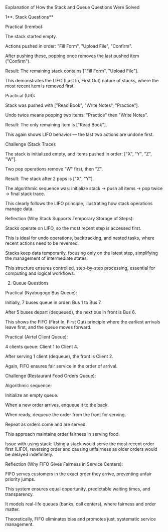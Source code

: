 Explanation of How the Stack and Queue Questions Were Solved

1**. Stack Questions**

Practical (Irembo):

The stack started empty.

Actions pushed in order: "Fill Form", "Upload File", "Confirm".

After pushing these, popping once removes the last pushed item ("Confirm").

Result: The remaining stack contains ["Fill Form", "Upload File"].

This demonstrates the LIFO (Last In, First Out) nature of stacks, where the most recent item is removed first.

Practical (UR):

Stack was pushed with ["Read Book", "Write Notes", "Practice"].

Undo twice means popping two items: "Practice" then "Write Notes".

Result: The only remaining item is ["Read Book"].

This again shows LIFO behavior — the last two actions are undone first.

Challenge (Stack Trace):

The stack is initialized empty, and items pushed in order: ["X", "Y", "Z", "W"].

Two pop operations remove "W" first, then "Z".

Result: The stack after 2 pops is ["X", "Y"].

The algorithmic sequence was: initialize stack → push all items → pop twice → final stack trace.

This clearly follows the LIFO principle, illustrating how stack operations manage data.

Reflection (Why Stack Supports Temporary Storage of Steps):

Stacks operate on LIFO, so the most recent step is accessed first.

This is ideal for undo operations, backtracking, and nested tasks, where recent actions need to be reversed.

Stacks keep data temporarily, focusing only on the latest step, simplifying the management of intermediate states.

This structure ensures controlled, step-by-step processing, essential for computing and logical workflows.

2. Queue Questions

Practical (Nyabugogo Bus Queue):

Initially, 7 buses queue in order: Bus 1 to Bus 7.

After 5 buses depart (dequeued), the next bus in front is Bus 6.

This shows the FIFO (First In, First Out) principle where the earliest arrivals leave first, and the queue moves forward.

Practical (Airtel Client Queue):

4 clients queue: Client 1 to Client 4.

After serving 1 client (dequeue), the front is Client 2.

Again, FIFO ensures fair service in the order of arrival.

Challenge (Restaurant Food Orders Queue):

Algorithmic sequence:

Initialize an empty queue.

When a new order arrives, enqueue it to the back.

When ready, dequeue the order from the front for serving.

Repeat as orders come and are served.

This approach maintains order fairness in serving food.

Issue with using stack: Using a stack would serve the most recent order first (LIFO), reversing order and causing unfairness as older orders would be delayed indefinitely.

Reflection (Why FIFO Gives Fairness in Service Centers):

FIFO serves customers in the exact order they arrive, preventing unfair priority jumps.

This system ensures equal opportunity, predictable waiting times, and transparency.

It models real-life queues (banks, call centers), where fairness and order matter.

Theoretically, FIFO eliminates bias and promotes just, systematic service management.

